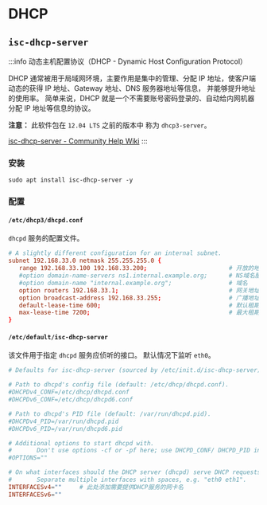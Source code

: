 # DHCP

## `isc-dhcp-server`

:::info
动态主机配置协议（DHCP - Dynamic Host Configuration Protocol）

DHCP 通常被用于局域网环境，主要作用是集中的管理、分配 IP 地址，使客户端动态的获得 IP 地址、Gateway 地址、DNS 服务器地址等信息，
并能够提升地址的使用率。
简单来说，DHCP 就是一个不需要账号密码登录的、自动给内网机器分配 IP 地址等信息的协议。

**注意：** 此软件包在 `12.04 LTS` 之前的版本中 称为 `dhcp3-server`。

[isc-dhcp-server - Community Help Wiki](https://help.ubuntu.com/community/isc-dhcp-server)
:::

### 安装

```shell
sudo apt install isc-dhcp-server -y
```

### 配置

#### `/etc/dhcp3/dhcpd.conf`

`dhcpd` 服务的配置文件。

```conf title="/etc/dhcp3/dhcpd.conf"
# A slightly different configuration for an internal subnet.
subnet 192.168.33.0 netmask 255.255.255.0 {
   range 192.168.33.100 192.168.33.200;                       # 开放的地址池
   #option domain-name-servers ns1.internal.example.org;      # NS域名服务器，如果没有就注释掉
   #option domain-name "internal.example.org";                # 域名
   option routers 192.168.33.1;                               # 网关地址
   option broadcast-address 192.168.33.255;                   # 广播地址
   default-lease-time 600;                                    # 默认租期，单位：秒
   max-lease-time 7200;                                       # 最大租期
}
```

#### `/etc/default/isc-dhcp-server`

该文件用于指定 `dhcpd` 服务应侦听的接口。
默认情况下监听 `eth0`。

```conf title="/etc/default/isc-dhcp-server"
# Defaults for isc-dhcp-server (sourced by /etc/init.d/isc-dhcp-server)

# Path to dhcpd's config file (default: /etc/dhcp/dhcpd.conf).
#DHCPDv4_CONF=/etc/dhcp/dhcpd.conf
#DHCPDv6_CONF=/etc/dhcp/dhcpd6.conf

# Path to dhcpd's PID file (default: /var/run/dhcpd.pid).
#DHCPDv4_PID=/var/run/dhcpd.pid
#DHCPDv6_PID=/var/run/dhcpd6.pid

# Additional options to start dhcpd with.
#       Don't use options -cf or -pf here; use DHCPD_CONF/ DHCPD_PID instead
#OPTIONS=""

# On what interfaces should the DHCP server (dhcpd) serve DHCP requests?
#       Separate multiple interfaces with spaces, e.g. "eth0 eth1".
INTERFACESv4=""     # 此处添加需要提供DHCP服务的网卡名
INTERFACESv6=""
```


